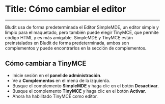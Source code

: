 # Title: Cómo cambiar el editor
<!-- Position: 5 -->
---
Bludit usa de forma predeterminada el Editor SimpleMDE, un editor simple y limpio para el maquetado, pero también puede elegir TinyMCE, que permite código HTML y es más amigable. SimpleMDE y TinyMCE están preinstalados en Bludit de forma predeterminada, ambos son complementos y puede encontrarlos en la sección de complementos.

## Cómo cambiar a TinyMCE
- Inicie sesión en el **panel de administración**.
- Ve a **Complementos** en el menú de la izquierda.
- Busque el complemento **SimpleMDE** y haga clic en el botón **Desactivar**.
- Busque el complemento **TinyMCE** y haga clic en el botón **Activar**.
- Ahora ha habilitado TinyMCE como editor.
